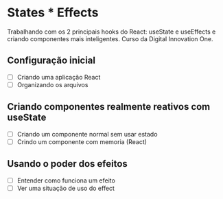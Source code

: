 # States * Effects
  Trabalhando com os 2 principais hooks do React: useState e useEffects e criando componentes mais inteligentes. Curso da Digital Innovation One.
  
## Configuração inicial
 - [ ] Criando uma aplicação React
 - [ ] Organizando os arquivos
 
## Criando componentes realmente reativos com useState
 - [ ] Criando um componente normal sem usar estado
 - [ ] Crindo um componente com memoria (React)
 
## Usando o poder dos efeitos
 - [ ] Entender como funciona um efeito
 - [ ] Ver uma situação de uso do effect
